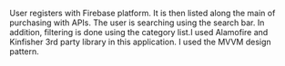 User registers with Firebase platform. It is then listed along the main of purchasing with APIs. The user is searching using the search bar. In addition, filtering is done using the category list.I used Alamofire and Kinfisher 3rd party library in this application. I used the MVVM design pattern.

